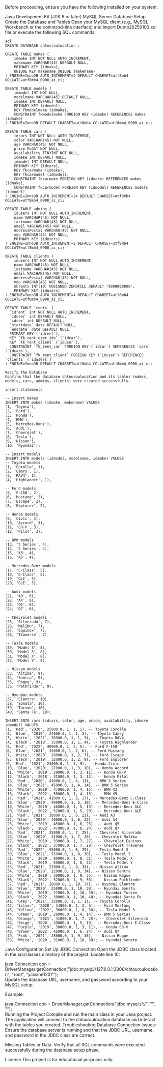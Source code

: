 Before proceeding, ensure you have the following installed on your system:

Java Development Kit (JDK 8 or later)
MySQL Server
Database Setup
Create the Database and Tables
Open your MySQL client (e.g., MySQL Workbench or the command-line interface) and import Dump20250103.sql file or execute the following SQL commands:

    sql
    CREATE DATABASE chtouroulocation ;  
    
    CREATE TABLE makes (  
        idmake INT NOT NULL AUTO_INCREMENT,  
        makename VARCHAR(45) DEFAULT NULL,  
        PRIMARY KEY (idmake),  
        UNIQUE KEY makename_UNIQUE (makename)  
    ) ENGINE=InnoDB AUTO_INCREMENT=4 DEFAULT CHARSET=utf8mb4 COLLATE=utf8mb4_0900_ai_ci;  
    
    CREATE TABLE models (  
        idmodel INT NOT NULL,  
        modelname VARCHAR(45) DEFAULT NULL,  
        idmake INT DEFAULT NULL,  
        PRIMARY KEY (idmodel),  
        KEY fkmodelmake (idmake),  
        CONSTRAINT fkmodelmake FOREIGN KEY (idmake) REFERENCES makes (idmake)  
    ) ENGINE=InnoDB DEFAULT CHARSET=utf8mb4 COLLATE=utf8mb4_0900_ai_ci;  
    
    CREATE TABLE cars (  
        idcars INT NOT NULL AUTO_INCREMENT,  
        color VARCHAR(45) NOT NULL,  
        age VARCHAR(45) NOT NULL,  
        price FLOAT NOT NULL,  
        availability TINYINT NOT NULL,  
        idmake INT DEFAULT NULL,  
        idmodel INT DEFAULT NULL,  
        PRIMARY KEY (idcars),  
        KEY fkcarmake (idmake),  
        KEY fkcarmodel (idmodel),  
        CONSTRAINT fkcarmake FOREIGN KEY (idmake) REFERENCES makes (idmake),  
        CONSTRAINT fkcarmodel FOREIGN KEY (idmodel) REFERENCES models (idmodel)  
    ) ENGINE=InnoDB AUTO_INCREMENT=34 DEFAULT CHARSET=utf8mb4 COLLATE=utf8mb4_0900_ai_ci;  
    
    CREATE TABLE admins (  
        idusers INT NOT NULL AUTO_INCREMENT,  
        name VARCHAR(45) NOT NULL,  
        lastname VARCHAR(45) NOT NULL,  
        email VARCHAR(45) NOT NULL,  
        AddressPostal VARCHAR(45) NOT NULL,  
        mdp VARCHAR(45) NOT NULL,  
        PRIMARY KEY (idusers)  
    ) ENGINE=InnoDB AUTO_INCREMENT=2 DEFAULT CHARSET=utf8mb4 COLLATE=utf8mb4_0900_ai_ci;  
    
    CREATE TABLE clients (  
        idusers INT NOT NULL AUTO_INCREMENT,  
        name VARCHAR(45) NOT NULL,  
        lastname VARCHAR(45) NOT NULL,  
        email VARCHAR(45) NOT NULL,  
        AddressPostal VARCHAR(45) NOT NULL,  
        mdp VARCHAR(45) NOT NULL,  
        nbrents INT(10) UNSIGNED ZEROFILL DEFAULT '0000000000',  
        PRIMARY KEY (idusers)  
    ) ENGINE=InnoDB AUTO_INCREMENT=4 DEFAULT CHARSET=utf8mb4 COLLATE=utf8mb4_0900_ai_ci;  
    
    CREATE TABLE `rents` (
      `idrent` int NOT NULL AUTO_INCREMENT,
      `iduser` int DEFAULT NULL,
      `idcar` int DEFAULT NULL,
      `startdate` date DEFAULT NULL,
      `enddate` date DEFAULT NULL,
      PRIMARY KEY (`idrent`),
      KEY `fk_rent_user_idx` (`idcar`),
      KEY `fk_rent_client` (`iduser`),
      CONSTRAINT `fk_rent_car` FOREIGN KEY (`idcar`) REFERENCES `cars` (`idcars`),
      CONSTRAINT `fk_rent_client` FOREIGN KEY (`iduser`) REFERENCES `clients` (`idusers`)
    ) ENGINE=InnoDB DEFAULT CHARSET=utf8mb4 COLLATE=utf8mb4_0900_ai_ci;
    
    Verify the Database
    Confirm that the database chtouroulocation and its tables (makes, models, cars, admins, clients) were created successfully.
    
    insert statements
    
    -- Insert makes
    INSERT INTO makes (idmake, makename) VALUES
    (1, 'Toyota'),
    (2, 'Ford'),
    (3, 'Honda'),
    (4, 'BMW'),
    (5, 'Mercedes-Benz'),
    (6, 'Audi'),
    (7, 'Chevrolet'),
    (8, 'Tesla'),
    (9, 'Nissan'),
    (10, 'Hyundai');
    
    -- Insert models
    INSERT INTO models (idmodel, modelname, idmake) VALUES
    -- Toyota models
    (1, 'Corolla', 1),
    (2, 'Camry', 1),
    (3, 'RAV4', 1),
    (4, 'Highlander', 1),
    
    -- Ford models
    (5, 'F-150', 2),
    (6, 'Mustang', 2),
    (7, 'Escape', 2),
    (8, 'Explorer', 2),
    
    -- Honda models
    (9, 'Civic', 3),
    (10, 'Accord', 3),
    (11, 'CR-V', 3),
    (12, 'Pilot', 3),
    
    -- BMW models
    (13, '3 Series', 4),
    (14, '5 Series', 4),
    (15, 'X3', 4),
    (16, 'X5', 4),
    
    -- Mercedes-Benz models
    (17, 'C-Class', 5),
    (18, 'E-Class', 5),
    (19, 'GLC', 5),
    (20, 'GLE', 5),
    
    -- Audi models
    (21, 'A3', 6),
    (22, 'A4', 6),
    (23, 'Q5', 6),
    (24, 'Q7', 6),
    
    -- Chevrolet models
    (25, 'Silverado', 7),
    (26, 'Malibu', 7),
    (27, 'Equinox', 7),
    (28, 'Traverse', 7),
    
    -- Tesla models
    (29, 'Model S', 8),
    (30, 'Model 3', 8),
    (31, 'Model X', 8),
    (32, 'Model Y', 8),
    
    -- Nissan models
    (33, 'Altima', 9),
    (34, 'Sentra', 9),
    (35, 'Rogue', 9),
    (36, 'Pathfinder', 9),
    
    -- Hyundai models
    (37, 'Elantra', 10),
    (38, 'Sonata', 10),
    (39, 'Tucson', 10),
    (40, 'Santa Fe', 10);
    
    INSERT INTO cars (idcars, color, age, price, availability, idmake, idmodel) VALUES
    (1, 'Red', '2020', 25000.0, 1, 1, 1), -- Toyota Corolla
    (2, 'Blue', '2019', 24000.0, 1, 1, 2), -- Toyota Camry
    (3, 'White', '2021', 30000.0, 1, 1, 3), -- Toyota RAV4
    (4, 'Black', '2018', 35000.0, 1, 1, 4), -- Toyota Highlander
    (5, 'Red', '2022', 40000.0, 1, 2, 5), -- Ford F-150
    (6, 'Blue', '2021', 35000.0, 1, 2, 6), -- Ford Mustang
    (7, 'White', '2020', 28000.0, 1, 2, 7), -- Ford Escape
    (8, 'Black', '2019', 32000.0, 1, 2, 8), -- Ford Explorer
    (9, 'Red', '2021', 23000.0, 1, 3, 9), -- Honda Civic
    (10, 'Blue', '2020', 27000.0, 1, 3, 10), -- Honda Accord
    (11, 'White', '2019', 29000.0, 1, 3, 11), -- Honda CR-V
    (12, 'Black', '2018', 31000.0, 1, 3, 12), -- Honda Pilot
    (13, 'Red', '2020', 41000.0, 1, 4, 13), -- BMW 3 Series
    (14, 'Blue', '2021', 45000.0, 1, 4, 14), -- BMW 5 Series
    (15, 'White', '2019', 47000.0, 1, 4, 15), -- BMW X3
    (16, 'Black', '2022', 50000.0, 1, 4, 16), -- BMW X5
    (17, 'Red', '2021', 42000.0, 1, 5, 17), -- Mercedes-Benz C-Class
    (18, 'Blue', '2020', 48000.0, 1, 5, 18), -- Mercedes-Benz E-Class
    (19, 'White', '2019', 46000.0, 1, 5, 19), -- Mercedes-Benz GLC
    (20, 'Black', '2022', 52000.0, 1, 5, 20), -- Mercedes-Benz GLE
    (21, 'Red', '2021', 38000.0, 1, 6, 21), -- Audi A3
    (22, 'Blue', '2020', 40000.0, 1, 6, 22), -- Audi A4
    (23, 'White', '2019', 45000.0, 1, 6, 23), -- Audi Q5
    (24, 'Black', '2022', 47000.0, 1, 6, 24), -- Audi Q7
    (25, 'Red', '2021', 35000.0, 1, 7, 25), -- Chevrolet Silverado
    (26, 'Blue', '2020', 31000.0, 1, 7, 26), -- Chevrolet Malibu
    (27, 'White', '2019', 33000.0, 1, 7, 27), -- Chevrolet Equinox
    (28, 'Black', '2022', 37000.0, 1, 7, 28), -- Chevrolet Traverse
    (29, 'Red', '2022', 95000.0, 1, 8, 29), -- Tesla Model S
    (30, 'Blue', '2021', 55000.0, 1, 8, 30), -- Tesla Model 3
    (31, 'White', '2020', 80000.0, 1, 8, 31), -- Tesla Model X
    (32, 'Black', '2019', 60000.0, 1, 8, 32), -- Tesla Model Y
    (33, 'Red', '2021', 27000.0, 1, 9, 33), -- Nissan Altima
    (34, 'Blue', '2020', 22000.0, 1, 9, 34), -- Nissan Sentra
    (35, 'White', '2019', 30000.0, 1, 9, 35), -- Nissan Rogue
    (36, 'Black', '2022', 32000.0, 1, 9, 36), -- Nissan Pathfinder
    (37, 'Red', '2021', 20000.0, 1, 10, 37), -- Hyundai Elantra
    (38, 'Blue', '2020', 25000.0, 1, 10, 38), -- Hyundai Sonata
    (39, 'White', '2019', 27000.0, 1, 10, 39), -- Hyundai Tucson
    (40, 'Black', '2022', 30000.0, 1, 10, 40), -- Hyundai Santa Fe
    (41, 'Grey', '2021', 32000.0, 1, 1, 1), -- Toyota Corolla
    (42, 'Silver', '2020', 34000.0, 1, 2, 6), -- Ford Mustang
    (43, 'Yellow', '2022', 36000.0, 1, 8, 30), -- Tesla Model 3
    (44, 'Green', '2019', 28000.0, 1, 4, 14), -- BMW 5 Series
    (45, 'Orange', '2021', 41000.0, 1, 7, 25), -- Chevrolet Silverado
    (46, 'Beige', '2020', 39000.0, 1, 5, 18), -- Mercedes-Benz E-Class
    (47, 'Purple', '2019', 30000.0, 1, 3, 11), -- Honda CR-V
    (48, 'Brown', '2022', 46000.0, 1, 6, 24), -- Audi Q7
    (49, 'Pink', '2021', 28000.0, 1, 9, 35), -- Nissan Rogue
    (50, 'White', '2020', 31000.0, 1, 10, 38); -- Hyundai Sonata

Java Configuration
Set Up JDBC Connection
Open the JDBC class located in the src/classes directory of the project. Locate line 10:

java
Connection con = DriverManager.getConnection("jdbc:mysql://127.0.0.1:3306/chtouroulocation", "root", "yassine123Y");  
Update the database URL, username, and password according to your MySQL setup.

Example:

java
Connection con = DriverManager.getConnection("jdbc:mysql://<your-host>:<your-port>/<your-database>", "<your-username>", "<your-password>");  
Running the Project
Compile and run the main class in your Java project.
The application will connect to the chtouroulocation database and interact with the tables you created.
Troubleshooting
Database Connection Issues:
Ensure the database server is running and that the JDBC URL, username, and password in the JDBC class are correct.

Missing Tables or Data:
Verify that all SQL commands were executed successfully during the database setup phase.

License
This project is for educational purposes only.
